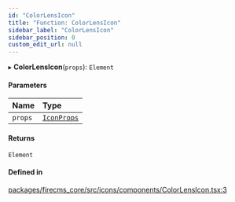 ```yaml
---
id: "ColorLensIcon"
title: "Function: ColorLensIcon"
sidebar_label: "ColorLensIcon"
sidebar_position: 0
custom_edit_url: null
---
```


▸ **ColorLensIcon**(`props`): `Element`

#### Parameters

| Name | Type |
| :------ | :------ |
| `props` | [`IconProps`](../types/IconProps.md) |

#### Returns

`Element`

#### Defined in

[packages/firecms_core/src/icons/components/ColorLensIcon.tsx:3](https://github.com/FireCMSco/firecms/blob/d45f3739/packages/firecms_core/src/icons/components/ColorLensIcon.tsx#L3)
